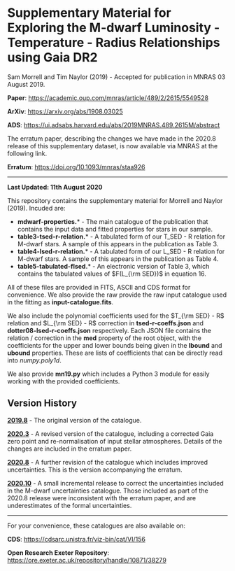 # Supplementary Material for **Exploring the M-dwarf Luminosity - Temperature - Radius Relationships using Gaia DR2**

Sam Morrell and Tim Naylor (2019) - Accepted for publication in MNRAS 03 August 2019.

**Paper**: https://academic.oup.com/mnras/article/489/2/2615/5549528

**ArXiv**: https://arxiv.org/abs/1908.03025

**ADS**: https://ui.adsabs.harvard.edu/abs/2019MNRAS.489.2615M/abstract

The erratum paper, describing the changes we have made in the 2020.8 release of this supplementary dataset, is now available via MNRAS at the following link. 

**Erratum**: https://doi.org/10.1093/mnras/staa926

----
**Last Updated: 11th August 2020**

This repository contains the supplementary material for Morrell and Naylor (2019). Incuded are:

- **mdwarf-properties.*** - The main catalogue of the publication that contains the input data and fitted properties for stars in our sample.
- **table3-tsed-r-relation.*** - A tabulated form of our T_SED - R relation for M-dwarf stars. A sample of this appears in the publication as Table 3. 
- **table4-lsed-r-relation.*** - A tabulated form of our L_SED - R relation for M-dwarf stars. A sample of this appears in the publication as Table 4.
- **table5-tabulated-flsed.*** - An electronic version of Table 3, which contains the tabulated values of $F(L_{\rm SED})$ in equation 16. 

All of these files are provided in FITS, ASCII and CDS format for convenience. We also provide the raw provide the raw input catalogue used in the fitting as **input-catalogue.fits**. 

We also include the polynomial coefficients used for the $T_{\rm SED} - R$ relation and $L_{\rm SED} - R$ correction in **tsed-r-coeffs.json** and **dotter08-lsed-r-coeffs.json** respectively. Each JSON file contains the relation / correction in the **med** property of the root object, with the coefficients for the upper and lower bounds being given in the **lbound** and **ubound** properties. These are lists of coefficients that can be directly read into *numpy.poly1d*.  

We also provide **mn19.py** which includes a Python 3 module for easily working with the provided coefficients.

## Version History

[**2019.8**](https://github.com/sammorrell/mn19-supplementary-material/releases/tag/2019.8) - The original version of the catalogue. 

[**2020.3**](https://github.com/sammorrell/mn19-supplementary-material/releases/tag/2020.3) - A revised version of the catalogue, including a corrected Gaia zero point and re-normalisation of input stellar atmospheres. Details of the changes are included in the erratum paper. 

[**2020.8**](https://github.com/sammorrell/mn19-supplementary-material/releases/tag/2020.8) - A further revision of the catalogue which includes improved uncertainties. This is the version accompanying the erratum.  

[**2020.10**](https://github.com/sammorrell/mn19-supplementary-material/releases/tag/2020.10) - A small incremental release to correct the uncertainties included in the M-dwarf uncertainties catalogue. Those included as part of the 2020.8 release were inconsistent with the erratum paper, and are underestimates of the formal uncertainties. 

---

For your convenience, these catalogues are also available on:

**CDS**: https://cdsarc.unistra.fr/viz-bin/cat/VI/156

**Open Research Exeter Repository**: https://ore.exeter.ac.uk/repository/handle/10871/38279

